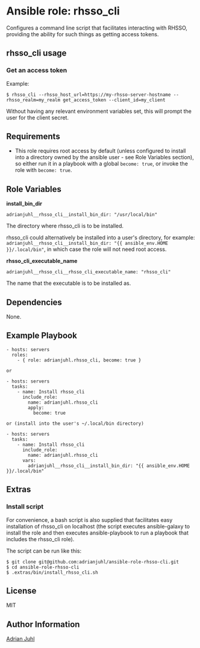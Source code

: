 # Ansible role: rhsso_cli

Configures a command line script that facilitates interacting with RHSSO, providing the ability for such things as getting access tokens.

## rhsso_cli usage

### Get an access token

Example:
```
$ rhsso_cli --rhsso_host_url=https://my-rhsso-server-hostname --rhsso_realm=my_realm get_access_token --client_id=my_client
```
Without having any relevant environment variables set, this will prompt the user for the client secret.

## Requirements

* This role requires root access by default (unless configured to install into a directory owned by the ansible user - see Role Variables section), so either run it in a playbook with a global `become: true`, or invoke the role with `become: true`.

## Role Variables

**install_bin_dir**

    adrianjuhl__rhsso_cli__install_bin_dir: "/usr/local/bin"

The directory where rhsso_cli is to be installed.

rhsso_cli could alternatively be installed into a user's directory, for example: `adrianjuhl__rhsso_cli__install_bin_dir: "{{ ansible_env.HOME }}/.local/bin"`, in which case the role will not need root access.

**rhsso_cli_executable_name**

    adrianjuhl__rhsso_cli__rhsso_cli_executable_name: "rhsso_cli"

The name that the executable is to be installed as.

## Dependencies

None.

## Example Playbook
```
- hosts: servers
  roles:
    - { role: adrianjuhl.rhsso_cli, become: true }

or

- hosts: servers
  tasks:
    - name: Install rhsso_cli
      include_role:
        name: adrianjuhl.rhsso_cli
        apply:
          become: true

or (install into the user's ~/.local/bin directory)

- hosts: servers
  tasks:
    - name: Install rhsso_cli
      include_role:
        name: adrianjuhl.rhsso_cli
      vars:
        adrianjuhl__rhsso_cli__install_bin_dir: "{{ ansible_env.HOME }}/.local/bin"
```

## Extras

### Install script

For convenience, a bash script is also supplied that facilitates easy installation of rhsso_cli on localhost (the script executes ansible-galaxy to install the role and then executes ansible-playbook to run a playbook that includes the rhsso_cli role).

The script can be run like this:
```
$ git clone git@github.com:adrianjuhl/ansible-role-rhsso-cli.git
$ cd ansible-role-rhsso-cli
$ .extras/bin/install_rhsso_cli.sh
```

## License

MIT

## Author Information

[Adrian Juhl](http://github.com/adrianjuhl)
